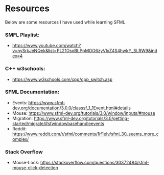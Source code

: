 # Resources 
Below are some resources I have used while learning SFML
### SMFL Playlist: 
- https://www.youtube.com/watch?v=nySrkJeNQek&list=PL21OsoBLPpMOO6zyVlxZ4S4hwkY_SLRW9&index=4

### C++ w3schools: 
- https://www.w3schools.com/cpp/cpp_switch.asp

### SFML Documentation: 
- Events: https://www.sfml-dev.org/documentation/3.0.0/classsf_1_1Event.html#details
- Mouse: https://www.sfml-dev.org/tutorials/3.0/window/inputs/#mouse
- Migration: https://www.sfml-dev.org/tutorials/3.0/getting-started/migrate/#sfwindowbasehandleevents
- Reddit: https://www.reddit.com/r/sfml/comments/1if1elv/sfml_30_seems_more_complex/

### Stack Overflow 
- Mouse-Lock: https://stackoverflow.com/questions/30372484/sfml-mouse-click-detection